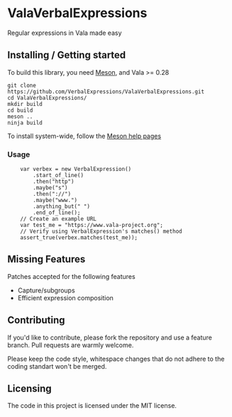 # ValaVerbalExpressions
Regular expressions in Vala made easy

## Installing / Getting started

To build this library, you need [Meson](https://mesonbuild.com), and Vala >= 0.28

```shell
git clone https://github.com/VerbalExpressions/ValaVerbalExpressions.git
cd ValaVerbalExpressions/
mkdir build
cd build
meson ..
ninja build
```

To install system-wide, follow the [Meson help pages](https://mesonbuild.com/Installing.html)

### Usage

```vala
	var verbex = new VerbalExpression()
		.start_of_line()
		.then("http")
		.maybe("s")
		.then("://")
		.maybe("www.")
		.anything_but(" ")
		.end_of_line();
	// Create an example URL
	var test_me = "https://www.vala-project.org";
	// Verify using VerbalExpression's matches() method
	assert_true(verbex.matches(test_me));
```


## Missing Features

Patches accepted for the following features
* Capture/subgroups
* Efficient expression composition


## Contributing

If you'd like to contribute, please fork the repository and use a feature
branch. Pull requests are warmly welcome.

Please keep the code style, whitespace changes that do not adhere to the coding standart won't be merged.

## Licensing

The code in this project is licensed under the MIT license.

